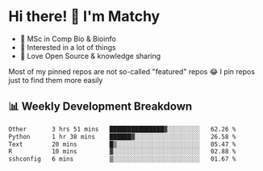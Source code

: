 # Hi there! 👋 I'm Matchy

- 🧬 MSc in Comp Bio & Bioinfo
- 🎈 Interested in a lot of things
- 💜 Love Open Source & knowledge sharing

Most of my pinned repos are not so-called "featured" repos 😂 I pin repos just to find them more easily

## 📊 Weekly Development Breakdown

<!--START_SECTION:waka-->

```txt
Other       3 hrs 51 mins   ███████████████▓░░░░░░░░░   62.26 %
Python      1 hr 38 mins    ██████▓░░░░░░░░░░░░░░░░░░   26.58 %
Text        20 mins         █▒░░░░░░░░░░░░░░░░░░░░░░░   05.47 %
R           10 mins         ▓░░░░░░░░░░░░░░░░░░░░░░░░   02.88 %
sshconfig   6 mins          ▒░░░░░░░░░░░░░░░░░░░░░░░░   01.67 %
```

<!--END_SECTION:waka-->
